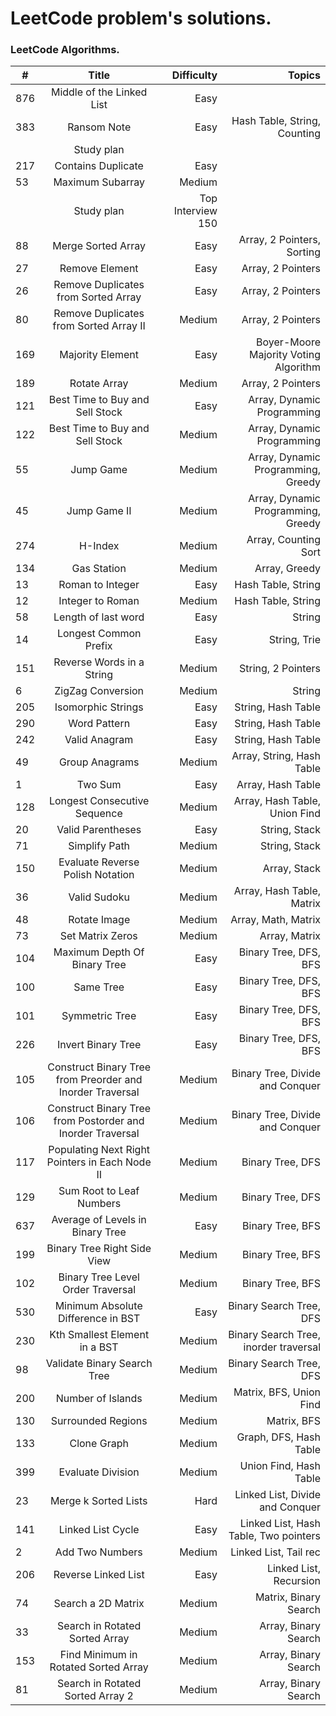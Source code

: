 # LeetCode problem's solutions.

### LeetCode Algorithms.

| #   |                           Title                            |        Difficulty |                                Topics |
|-----|:----------------------------------------------------------:|------------------:|--------------------------------------:|
| 876 |                 Middle of the Linked List                  |              Easy |                                       |
| 383 |                        Ransom Note                         |              Easy |          Hash Table, String, Counting |
|     |                         Study plan                         |                   |                                       |
| 217 |                     Contains Duplicate                     |              Easy |                                       |
| 53  |                      Maximum Subarray                      |            Medium |                                       |
|     |                         Study plan                         | Top Interview 150 |                                       |
| 88  |                     Merge Sorted Array                     |              Easy |            Array, 2 Pointers, Sorting |
| 27  |                       Remove Element                       |              Easy |                     Array, 2 Pointers |
| 26  |            Remove Duplicates from Sorted Array             |              Easy |                     Array, 2 Pointers |
| 80  |           Remove Duplicates from Sorted Array II           |            Medium |                     Array, 2 Pointers |
| 169 |                      Majority Element                      |              Easy | Boyer-Moore Majority Voting Algorithm |
| 189 |                        Rotate Array                        |            Medium |                     Array, 2 Pointers |
| 121 |              Best Time to Buy and Sell Stock               |              Easy |            Array, Dynamic Programming |
| 122 |              Best Time to Buy and Sell Stock               |            Medium |            Array, Dynamic Programming |
| 55  |                         Jump Game                          |            Medium |    Array, Dynamic Programming, Greedy |
| 45  |                        Jump Game II                        |            Medium |    Array, Dynamic Programming, Greedy |
| 274 |                          H-Index                           |            Medium |                  Array, Counting Sort |
| 134 |                        Gas Station                         |            Medium |                         Array, Greedy |
| 13  |                      Roman to Integer                      |              Easy |                    Hash Table, String |
| 12  |                      Integer to Roman                      |            Medium |                    Hash Table, String |
| 58  |                    Length of last word                     |              Easy |                                String |
| 14  |                   Longest Common Prefix                    |              Easy |                          String, Trie |
| 151 |                 Reverse Words in a String                  |            Medium |                    String, 2 Pointers |
| 6   |                     ZigZag Conversion                      |            Medium |                                String |
| 205 |                     Isomorphic Strings                     |              Easy |                    String, Hash Table |
| 290 |                        Word Pattern                        |              Easy |                    String, Hash Table |
| 242 |                       Valid Anagram                        |              Easy |                    String, Hash Table |
| 49  |                       Group Anagrams                       |            Medium |             Array, String, Hash Table |
| 1   |                          Two Sum                           |              Easy |                     Array, Hash Table |
| 128 |                Longest Consecutive Sequence                |            Medium |         Array, Hash Table, Union Find |
| 20  |                     Valid Parentheses                      |              Easy |                         String, Stack |
| 71  |                       Simplify Path                        |            Medium |                         String, Stack |
| 150 |              Evaluate Reverse Polish Notation              |            Medium |                          Array, Stack |
| 36  |                        Valid Sudoku                        |            Medium |             Array, Hash Table, Matrix |
| 48  |                        Rotate Image                        |            Medium |                   Array, Math, Matrix |
| 73  |                      Set Matrix Zeros                      |            Medium |                         Array, Matrix |
| 104 |                Maximum Depth Of Binary Tree                |              Easy |                 Binary Tree, DFS, BFS |
| 100 |                         Same Tree                          |              Easy |                 Binary Tree, DFS, BFS |
| 101 |                       Symmetric Tree                       |              Easy |                 Binary Tree, DFS, BFS |
| 226 |                     Invert Binary Tree                     |              Easy |                 Binary Tree, DFS, BFS |
| 105 | Construct Binary Tree from Preorder and Inorder Traversal  |            Medium |       Binary Tree, Divide and Conquer |
| 106 | Construct Binary Tree from Postorder and Inorder Traversal |            Medium |       Binary Tree, Divide and Conquer |
| 117 |       Populating Next Right Pointers in Each Node II       |            Medium |                      Binary Tree, DFS |
| 129 |                  Sum Root to Leaf Numbers                  |            Medium |                      Binary Tree, DFS |
| 637 |              Average of Levels in Binary Tree              |              Easy |                      Binary Tree, BFS |
| 199 |                Binary Tree Right Side View                 |            Medium |                      Binary Tree, BFS |
| 102 |             Binary Tree Level Order Traversal              |            Medium |                      Binary Tree, BFS |
| 530 |             Minimum Absolute Difference in BST             |              Easy |               Binary Search Tree, DFS |
| 230 |               Kth Smallest Element in a BST                |            Medium | Binary Search Tree, inorder traversal |
| 98  |                Validate Binary Search Tree                 |            Medium |               Binary Search Tree, DFS |
| 200 |                     Number of Islands                      |            Medium |               Matrix, BFS, Union Find |
| 130 |                     Surrounded Regions                     |            Medium |                           Matrix, BFS |
| 133 |                        Clone Graph                         |            Medium |                Graph, DFS, Hash Table |
| 399 |                     Evaluate Division                      |            Medium |                Union Find, Hash Table |
| 23  |                    Merge k Sorted Lists                    |              Hard |       Linked List, Divide and Conquer |
| 141 |                     Linked List Cycle                      |              Easy | Linked List, Hash Table, Two pointers |
| 2   |                      Add Two Numbers                       |            Medium |                 Linked List, Tail rec |
| 206 |                    Reverse Linked List                     |              Easy |                Linked List, Recursion |
| 74  |                     Search a 2D Matrix                     |            Medium |                 Matrix, Binary Search |
| 33  |               Search in Rotated Sorted Array               |            Medium |                  Array, Binary Search |
| 153 |            Find Minimum in Rotated Sorted Array            |            Medium |                  Array, Binary Search |
| 81  |              Search in Rotated Sorted Array 2              |            Medium |                  Array, Binary Search |


